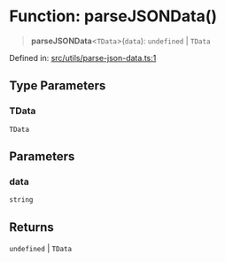 # Function: parseJSONData()

> **parseJSONData**\<`TData`\>(`data`): `undefined` \| `TData`

Defined in: [src/utils/parse-json-data.ts:1](https://github.com/rndelpuerto/lenguados/blob/001c36bf08edd2b34c8c9d3e28338f628221d000/packages/common/src/utils/parse-json-data.ts#L1)

## Type Parameters

### TData

`TData`

## Parameters

### data

`string`

## Returns

`undefined` \| `TData`
